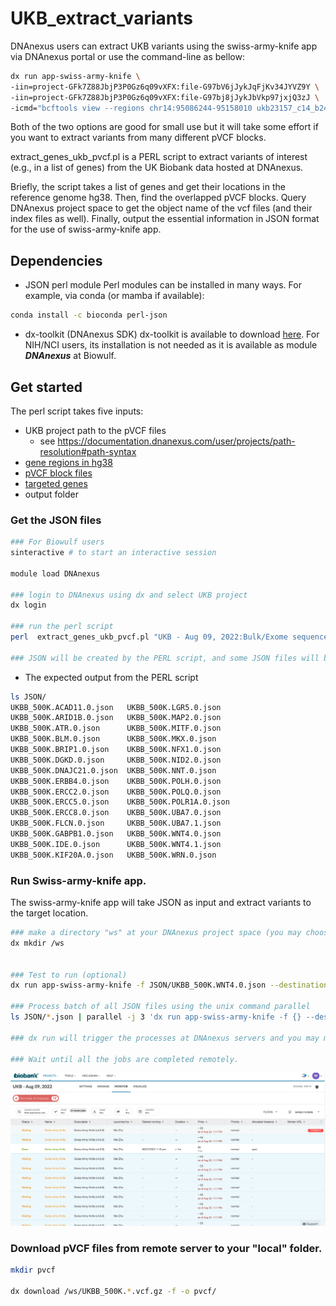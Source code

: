 # UKB_extract_variants

DNAnexus users can extract UKB variants using the swiss-army-knife app via DNAnexus portal or use the command-line as bellow: 

```bash
dx run app-swiss-army-knife \
-iin=project-GFk7Z88JbjP3P0Gz6q09vXFX:file-G97bV6jJykJqFjKv34JYVZ9Y \
-iin=project-GFk7Z88JbjP3P0Gz6q09vXFX:file-G97bj8jJykJbVkp97jxjQ3zJ \
-icmd="bcftools view --regions chr14:95086244-95158010 ukb23157_c14_b24_v1.vcf.gz -O z > UKBB_DICER1_500K.vcf.gz" --destination "/ws" -y
```

Both of the two options are good for small use but it will take some effort if you want to extract variants from many different pVCF blocks.

extract_genes_ukb_pvcf.pl is a PERL script to extract variants of interest (e.g., in a list of genes) from the UK Biobank data hosted at DNAnexus. 

Briefly, the script takes a list of genes and get their locations in the reference genome hg38. Then, find the overlapped pVCF blocks.  Query DNAnexus project space to get the object name of the vcf files (and their index files as well). Finally, output the essential information in JSON format for the use of swiss-army-knife app.  



## Dependencies
+ JSON perl module
Perl modules can be installed in many ways. For example, via conda (or mamba if available):
```bash
conda install -c bioconda perl-json
```
+ dx-toolkit (DNAnexus SDK)
dx-toolkit is available to download [here](https://documentation.dnanexus.com/downloads).  For NIH/NCI users, its installation is not needed as it is available as module ***DNAnexus*** at Biowulf.

## Get started
The perl script takes five inputs:
+ UKB project path to the pVCF files
  + see https://documentation.dnanexus.com/user/projects/path-resolution#path-syntax
+ [gene regions in hg38](./data/hg38_genes.tsv) 
+ [pVCF block files](./data/pvcf_blocks.txt)
+ [targeted genes](./data/g28.lst)
+ output folder 


### Get the JSON files
```bash
### For Biowulf users
sinteractive # to start an interactive session 

module load DNAnexus

### login to DNAnexus using dx and select UKB project
dx login

### run the perl script
perl  extract_genes_ukb_pvcf.pl "UKB - Aug 09, 2022:Bulk/Exome sequences/Population level exome OQFE variants, pVCF format - final release/" hg38_genes.tsv pvcf_blocks.txt g28.lst JSON

### JSON will be created by the PERL script, and some JSON files will be generated under the JSON folder.

```

+ The expected output from the PERL script
```bash
ls JSON/
UKBB_500K.ACAD11.0.json   UKBB_500K.LGR5.0.json
UKBB_500K.ARID1B.0.json   UKBB_500K.MAP2.0.json
UKBB_500K.ATR.0.json      UKBB_500K.MITF.0.json
UKBB_500K.BLM.0.json      UKBB_500K.MKX.0.json
UKBB_500K.BRIP1.0.json    UKBB_500K.NFX1.0.json
UKBB_500K.DGKD.0.json     UKBB_500K.NID2.0.json
UKBB_500K.DNAJC21.0.json  UKBB_500K.NNT.0.json
UKBB_500K.ERBB4.0.json    UKBB_500K.POLH.0.json
UKBB_500K.ERCC2.0.json    UKBB_500K.POLQ.0.json
UKBB_500K.ERCC5.0.json    UKBB_500K.POLR1A.0.json
UKBB_500K.ERCC8.0.json    UKBB_500K.UBA7.0.json
UKBB_500K.FLCN.0.json     UKBB_500K.UBA7.1.json
UKBB_500K.GABPB1.0.json   UKBB_500K.WNT4.0.json
UKBB_500K.IDE.0.json      UKBB_500K.WNT4.1.json
UKBB_500K.KIF20A.0.json   UKBB_500K.WRN.0.json
```

### Run Swiss-army-knife app.
The swiss-army-knife app will take JSON as input and extract variants to the target location.

```bash
### make a directory "ws" at your DNAnexus project space (you may choose any preferred name other than "ws")
dx mkdir /ws


### Test to run (optional)
dx run app-swiss-army-knife -f JSON/UKBB_500K.WNT4.0.json --destination "/ws" -y

### Process batch of all JSON files using the unix command parallel
ls JSON/*.json | parallel -j 3 'dx run app-swiss-army-knife -f {} --destination "/ws" -y '

### dx run will trigger the processes at DNAnexus servers and you may monitor them via DNAnexus portal (see the snapshot below).

### Wait until all the jobs are completed remotely.

```

![](img/92M.prepare_script_to_extract_pvcf_2022-08-22-13-11-30.png)



### Download pVCF files from remote server to your "local" folder.
```bash
mkdir pvcf

dx download /ws/UKBB_500K.*.vcf.gz -f -o pvcf/
```